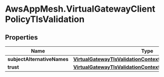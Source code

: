 # AwsAppMesh.VirtualGatewayClientPolicyTlsValidation

## Properties

Name | Type | Description | Notes
------------ | ------------- | ------------- | -------------
**subjectAlternativeNames** | [**VirtualGatewayTlsValidationContextSubjectAlternativeNames**](VirtualGatewayTlsValidationContextSubjectAlternativeNames.md) |  | [optional] 
**trust** | [**VirtualGatewayTlsValidationContextTrust**](VirtualGatewayTlsValidationContextTrust.md) |  | 


